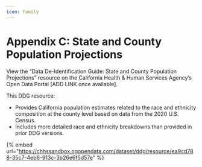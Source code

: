 ```yaml
---
icon: family
---
```


# Appendix C: State and County Population Projections

View the “Data De-Identification Guide: State and County Population Projections” resource on the California Health & Human Services Agency’s Open Data Portal \[ADD LINK once available].

This DDG resource:

* Provides California population estimates related to the race and ethnicity composition at the county level based on data from the 2020 U.S. Census.
* Includes more detailed race and ethnicity breakdowns than provided in prior DDG versions.

{% embed url="https://chhssandbox.ogopendata.com/dataset/ddg/resource/ea9cd788-35c7-4eb6-913c-3b26e6f5d57e" %}
